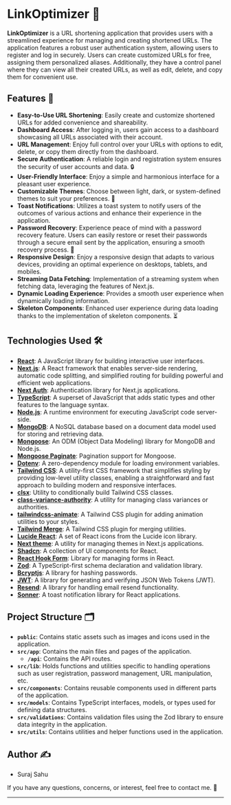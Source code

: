 
# LinkOptimizer 🚀

**LinkOptimizer** is a URL shortening application that provides users with a streamlined experience for managing and creating shortened URLs. The application features a robust user authentication system, allowing users to register and log in securely. Users can create customized URLs for free, assigning them personalized aliases. Additionally, they have a control panel where they can view all their created URLs, as well as edit, delete, and copy them for convenient use.

## Features 🌟

- **Easy-to-Use URL Shortening**: Easily create and customize shortened URLs for added convenience and shareability.
- **Dashboard Access**: After logging in, users gain access to a dashboard showcasing all URLs associated with their account.
- **URL Management**: Enjoy full control over your URLs with options to edit, delete, or copy them directly from the dashboard.
- **Secure Authentication**: A reliable login and registration system ensures the security of user accounts and data. 🔒
- **User-Friendly Interface**: Enjoy a simple and harmonious interface for a pleasant user experience.
- **Customizable Themes**: Choose between light, dark, or system-defined themes to suit your preferences. 🎨
- **Toast Notifications**: Utilizes a toast system to notify users of the outcomes of various actions and enhance their experience in the application.
- **Password Recovery**: Experience peace of mind with a password recovery feature. Users can easily restore or reset their passwords through a secure email sent by the application, ensuring a smooth recovery process. 📧
- **Responsive Design**: Enjoy a responsive design that adapts to various devices, providing an optimal experience on desktops, tablets, and mobiles.
- **Streaming Data Fetching**: Implementation of a streaming system when fetching data, leveraging the features of Next.js.
- **Dynamic Loading Experience**: Provides a smooth user experience when dynamically loading information.
- **Skeleton Components**: Enhanced user experience during data loading thanks to the implementation of skeleton components. ⏳

## Technologies Used 🛠️

- <a href="https://react.dev/" target="_blank">**React**</a>: A JavaScript library for building interactive user interfaces.
- <a href="https://next-intl-docs.vercel.app/docs/getting-started" target="_blank">**Next.js**</a>: A React framework that enables server-side rendering, automatic code splitting, and simplified routing for building powerful and efficient web applications.
- <a href="https://next-auth.js.org/" target="_blank">**Next Auth**</a>: Authentication library for Next.js applications.
- <a href="https://www.typescriptlang.org/docs/" target="_blank">**TypeScript**</a>: A superset of JavaScript that adds static types and other features to the language syntax.
- <a href="https://nodejs.org/es" target="_blank">**Node.js**</a>: A runtime environment for executing JavaScript code server-side.
- <a href="https://www.mongodb.com/es" target="_blank">**MongoDB**</a>: A NoSQL database based on a document data model used for storing and retrieving data.
- <a href="https://mongoosejs.com/" target="_blank">**Mongoose**</a>: An ODM (Object Data Modeling) library for MongoDB and Node.js.
- <a href="https://github.com/aravindnc/mongoose-paginate-v2" target="_blank">**Mongoose Paginate**</a>: Pagination support for Mongoose.
- <a href="https://www.npmjs.com/package/dotenv" target="_blank">**Dotenv**</a>: A zero-dependency module for loading environment variables.
- <a href="https://tailwindcss.com/" target="_blank">**Tailwind CSS**</a>: A utility-first CSS framework that simplifies styling by providing low-level utility classes, enabling a straightforward and fast approach to building modern and responsive interfaces.
- <a href="https://www.npmjs.com/package/clsx" target="_blank">**clsx**</a>: Utility to conditionally build Tailwind CSS classes.
- <a href="https://www.npmjs.com/package/class-variance-authority" target="_blank">**class-variance-authority**</a>: A utility for managing class variances or authorities.
- <a href="https://www.npmjs.com/package/tailwindcss-animate" target="_blank">**tailwindcss-animate**</a>: A Tailwind CSS plugin for adding animation utilities to your styles.
- <a href="https://www.npmjs.com/package/tailwind-merge" target="_blank">**Tailwind Merge**</a>: A Tailwind CSS plugin for merging utilities.
- <a href="https://lucide.dev/guide/packages/lucide-react" target="_blank">**Lucide React**</a>: A set of React icons from the Lucide icon library.
- <a href="https://www.npmjs.com/package/next-themes" target="_blank">**Next theme**</a>: A utility for managing themes in Next.js applications.
- <a href="https://ui.shadcn.com/" target="_blank">**Shadcn**</a>: A collection of UI components for React.
- <a href="https://react-hook-form.com/" target="_blank">**React Hook Form**</a>: Library for managing forms in React.
- <a href="https://zod.dev/" target="_blank">**Zod**</a>: A TypeScript-first schema declaration and validation library.
- <a href="https://github.com/dcodeIO/bcrypt.js" target="_blank">**Bcryptjs**</a>: A library for hashing passwords.
- <a href="https://jwt.io/" target="_blank">**JWT**</a>: A library for generating and verifying JSON Web Tokens (JWT).
- <a href="https://resend.com/" target="_blank">**Resend**</a>: A library for handling email resend functionality.
- <a href="https://sonner.emilkowal.ski/" target="_blank">**Sonner**</a>: A toast notification library for React applications.

## Project Structure 🗂️

- **`public`**: Contains static assets such as images and icons used in the application.
- **`src/app`**: Contains the main files and pages of the application.
    - **`/api`**: Contains the API routes.
- **`src/lib`**: Holds functions and utilities specific to handling operations such as user registration, password management, URL manipulation, etc.
- **`src/components`**: Contains reusable components used in different parts of the application.
- **`src/models`**: Contains TypeScript interfaces, models, or types used for defining data structures.
- **`src/validations`**: Contains validation files using the Zod library to ensure data integrity in the application.
- **`src/utils`**: Contains utilities and helper functions used in the application.

## Author ✍️

- Suraj Sahu

If you have any questions, concerns, or interest, feel free to contact me. 📩

--- 
